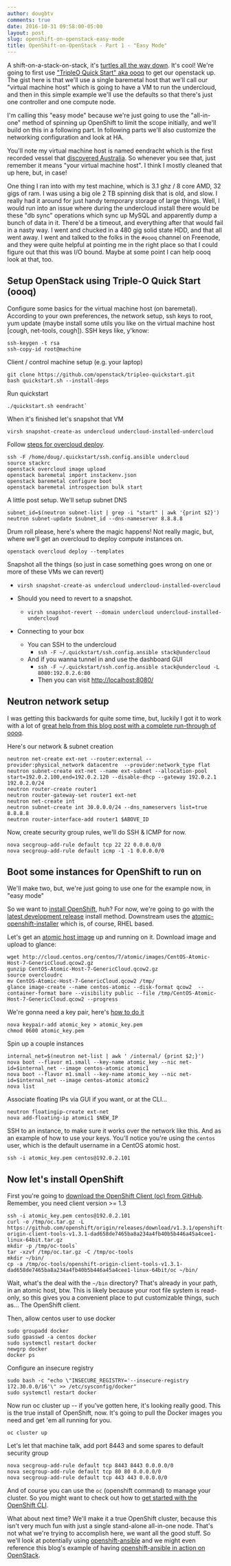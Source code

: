 ```yaml
---
author: dougbtv
comments: true
date: 2016-10-31 09:58:00-05:00
layout: post
slug: openshift-on-openstack-easy-mode
title: OpenShift-on-OpenStack - Part 1 - "Easy Mode"
---
```


A shift-on-a-stack-on-stack, it's [turtles all the way down](https://en.wikipedia.org/wiki/Turtles_all_the_way_down). It's cool! We're going to first use ["TripleO Quick Start" aka oooq](https://github.com/openstack/tripleo-quickstart) to get our openstack up. The gist here is that we'll use a single baremetal host that we'll call our "virtual machine host" which is going to have a VM to run the undercloud, and then in this simple example we'll use the defaults so that there's just one controller and one compute node.

I'm calling this "easy mode" because we're just going to use the "all-in-one" method of spinning up OpenShift to limit the scope initially, and we'll build on this in a following part. In following parts we'll also customize the networking configuration and look at HA.

You'll note my virtual machine host is named eendracht which is the first recorded vessel that [discovered Australia](https://en.wikipedia.org/wiki/Eendracht_(1615_ship)). So whenever you see that, just remember it means "your virtual machine host". I think I mostly cleaned that up here, but, in case!

One thing I ran into with my test machine, which is 3.1 ghz / 8 core AMD, 32 gigs of ram. I was using a big ole 2 TB spinning disk that is old, and slow. I really had it around for just handy temporary storage of large things. Well, I would run into an issue where during the undercloud install there would be these "db sync" operations which sync up MySQL and apparently dump a bunch of data in it. There'd be a timeout, and everything after that would fail in a nasty way. I went and chucked in a 480 gig solid state HDD, and that all went away. I went and talked to the folks in the `#oooq` channel on Freenode, and they were quite helpful at pointing me in the right place so that I could figure out that this was I/O bound. Maybe at some point I can help oooq look at that, too.

## Setup OpenStack using Triple-O Quick Start (oooq)

Configure some basics for the virtual machine host (on baremetal). According to your own preferences, the network setup, ssh keys to root, yum update (maybe install some utils you like on the virtual machine host [cough, net-tools, cough]). SSH keys like, y'know:

```
ssh-keygen -t rsa
ssh-copy-id root@machine
```

Client / control machine setup (e.g. your laptop)

```
git clone https://github.com/openstack/tripleo-quickstart.git
bash quickstart.sh --install-deps
```

Run quickstart

```
./quickstart.sh eendracht`
```

When it's finished let's snapshot that VM

```
virsh snapshot-create-as undercloud undercloud-installed-undercloud
```

Follow [steps for overcloud deploy](http://ow.ly/c44w304begR).
```
ssh -F /home/doug/.quickstart/ssh.config.ansible undercloud
source stackrc
openstack overcloud image upload
openstack baremetal import instackenv.json
openstack baremetal configure boot
openstack baremetal introspection bulk start
```

A little post setup. We'll setup subnet DNS
```
subnet_id=$(neutron subnet-list | grep -i "start" | awk '{print $2}')
neutron subnet-update $subnet_id --dns-nameserver 8.8.8.8
```

Drum roll please, here's where the magic happens! Not really magic, but, where we'll get an overcloud to deploy compute instances on.
```
openstack overcloud deploy --templates
```

Snapshot all the things (so just in case something goes wrong on one or more of these VMs we can revert)
* `virsh snapshot-create-as undercloud undercloud-installed-overcloud`
* Should you need to revert to a snapshot.
  * `virsh snapshot-revert --domain undercloud undercloud-installed-undercloud`

* Connecting to your box
  * You can SSH to the undercloud
    * `ssh -F ~/.quickstart/ssh.config.ansible stack@undercloud`
  * And if you wanna tunnel in and use the dashboard GUI
    * `ssh -F ~/.quickstart/ssh.config.ansible stack@undercloud -L 8080:192.0.2.6:80`
    * Then you can visit [http://localhost:8080/](http://localhost:8080/)

## Neutron network setup

I was getting this backwards for quite some time, but, luckily I got it to work with a lot of [great help from this blog post with a complete run-through of oooq](http://dbaxps.blogspot.com/2016/10/tripleo-quickstart-deployment-rdo.html).

Here's our network & subnet creation

```
neutron net-create ext-net --router:external --provider:physical_network datacentre  --provider:network_type flat
neutron subnet-create ext-net --name ext-subnet --allocation-pool start=192.0.2.100,end=192.0.2.120 --disable-dhcp --gateway 192.0.2.1  192.0.2.0/24
neutron router-create router1
neutron router-gateway-set router1 ext-net
neutron net-create int
neutron subnet-create int 30.0.0.0/24 --dns_nameservers list=true 8.8.8.8
neutron router-interface-add router1 $ABOVE_ID
```

Now, create security group rules, we'll do SSH & ICMP for now.

```
nova secgroup-add-rule default tcp 22 22 0.0.0.0/0
nova secgroup-add-rule default icmp -1 -1 0.0.0.0/0
```

## Boot some instances for OpenShift to run on

We'll make two, but, we're just going to use one for the example now, in "easy mode"

So we want to [install OpenShift](https://install.openshift.com/), huh? For now, we're going to go with the [latest development release](https://github.com/openshift/origin/blob/master/docs/cluster_up_down.md) install method. Downstream uses the [atomic-openshift-installer](https://docs.openshift.com/container-platform/latest/install_config/install/quick_install.html) which is, of course, RHEL based.

Let's get an [atomic host image](https://wiki.centos.org/SpecialInterestGroup/Atomic/Download/) up and running on it. Download image and upload to glance:

```
wget http://cloud.centos.org/centos/7/atomic/images/CentOS-Atomic-Host-7-GenericCloud.qcow2.gz
gunzip CentOS-Atomic-Host-7-GenericCloud.qcow2.gz
source overcloudrc
mv CentOS-Atomic-Host-7-GenericCloud.qcow2 /tmp/
glance image-create --name centos-atomic --disk-format qcow2  --container-format bare --visibility public --file /tmp/CentOS-Atomic-Host-7-GenericCloud.qcow2 --progress
```

We're gonna need a key pair, here's [how to do it](http://docs.openstack.org/user-guide/cli-nova-configure-access-security-for-instances.html)

```
nova keypair-add atomic_key > atomic_key.pem
chmod 0600 atomic_key.pem
```

Spin up a couple instances
```
internal_net=$(neutron net-list | awk ' /internal/ {print $2;}')
nova boot --flavor m1.small --key-name atomic_key --nic net-id=$internal_net --image centos-atomic atomic1
nova boot --flavor m1.small --key-name atomic_key --nic net-id=$internal_net --image centos-atomic atomic2
nova list
```

Associate floating IPs via GUI if you want, or at the CLI...

```
neutron floatingip-create ext-net
nova add-floating-ip atomic1 $NEW_IP
```

SSH to an instance, to make sure it works over the network like this. And as an example of how to use your keys. You'll notice you're using the `centos` user, which is the default username in a CentOS atomic host.

```
ssh -i atomic_key.pem centos@192.0.2.101
```

## Now let's install OpenShift

First you're going to [download the OpenShift Client (oc) from GitHub](https://github.com/openshift/origin/releases). Remember, you need client version >= 1.3

```
ssh -i atomic_key.pem centos@192.0.2.101
curl -o /tmp/oc.tar.gz -L https://github.com/openshift/origin/releases/download/v1.3.1/openshift-origin-client-tools-v1.3.1-dad658de7465ba8a234a4fb40b5b446a45a4cee1-linux-64bit.tar.gz
mkdir -p /tmp/oc-tools` 
tar -xzvf /tmp/oc.tar.gz -C /tmp/oc-tools
mkdir ~/bin/
cp -a /tmp/oc-tools/openshift-origin-client-tools-v1.3.1-dad658de7465ba8a234a4fb40b5b446a45a4cee1-linux-64bit/oc ~/bin/
```

Wait, what's the deal with the `~/bin` directory? That's already in your path, in an atomic host, btw. This is likely because your root file system is read-only, so this gives you a convenient place to put customizable things, such as... The OpenShift client.

Then, allow centos user to use docker

```
sudo groupadd docker
sudo gpasswd -a centos docker
sudo systemctl restart docker
newgrp docker
docker ps
```

Configure an insecure registry
```
sudo bash -c "echo \"INSECURE_REGISTRY='--insecure-registry 172.30.0.0/16'\" >> /etc/sysconfig/docker"
sudo systemctl restart docker
```

Now run oc cluster up -- if you've gotten here, it's looking really good. This is the true install of OpenShift, now. It's going to pull the Docker images you need and get 'em all running for you.

```
oc cluster up
```

Let's let that machine talk, add port 8443 and some spares to default security group
```
nova secgroup-add-rule default tcp 8443 8443 0.0.0.0/0
nova secgroup-add-rule default tcp 80 80 0.0.0.0/0
nova secgroup-add-rule default tcp 443 443 0.0.0.0/0
```

And of course you can use the `oc` (openshift command) to manage your cluster. So you might want to check out how to [get started with the OpenShift CLI](https://docs.openshift.com/enterprise/3.0/cli_reference/get_started_cli.html).


What about next time? We'll make it a true OpenShift cluster, because this isn't very much fun with just a single stand-alone all-in-one node. That's not what we're trying to accomplish here, we want all the good stuff. So we'll look at potentially using [openshift-ansible](https://github.com/openshift/openshift-ansible) and we might even reference this blog's example of having [openshift-ansible in action on OpenStack](https://blog.zhaw.ch/icclab/installing-openshift-origin-v3-on-openstack/).
